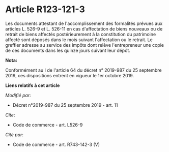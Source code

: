# Article R123-121-3

Les documents attestant de l'accomplissement des formalités prévues aux articles L. 526-9 et L. 526-11 en cas d'affectation
de biens nouveaux ou de retrait de biens affectés postérieurement à la constitution du patrimoine affecté sont déposés dans
le mois suivant l'affectation ou le retrait. Le greffier adresse au service des impôts dont relève l'entrepreneur une copie
de ces documents dans les quinze jours suivant leur dépôt.

**Nota:**

Conformément au I de l'article 64 du décret n° 2019-987 du 25 septembre 2019, ces dispositions entrent en vigueur le 1er
octobre 2019.

**Liens relatifs à cet article**

_Modifié par_:

  - Décret n°2019-987 du 25 septembre 2019 - art. 11

_Cite_:

  - Code de commerce - art. L526-9

_Cité par_:

  - Code de commerce - art. R743-142-3 (V)
